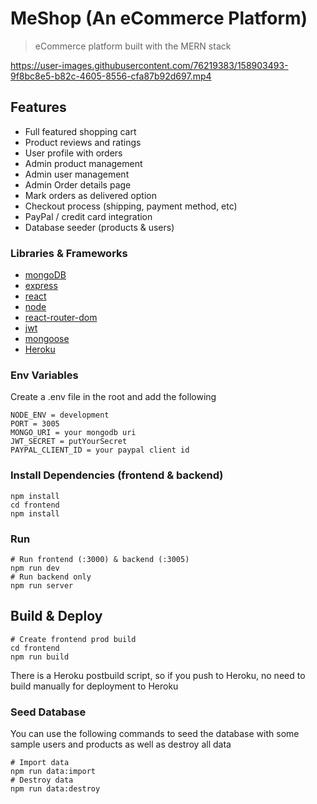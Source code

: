 # MeShop (An eCommerce Platform)

> eCommerce platform built with the MERN stack

https://user-images.githubusercontent.com/76219383/158903493-9f8bc8e5-b82c-4605-8556-cfa87b92d697.mp4

## Features

- Full featured shopping cart
- Product reviews and ratings
- User profile with orders
- Admin product management
- Admin user management
- Admin Order details page
- Mark orders as delivered option
- Checkout process (shipping, payment method, etc)
- PayPal / credit card integration
- Database seeder (products & users)

### Libraries & Frameworks

- [mongoDB](https://www.mongodb.com/)
- [express](https://expressjs.com/)
- [react](https://reactjs.org/)
- [node](https://nodejs.org/en/)
- [react-router-dom](https://reactrouter.com/web/guides/quick-start)
- [jwt](https://jwt.io/)
- [mongoose](http://mongoosejs.com/)
- [Heroku](https://www.heroku.com/)

### Env Variables

Create a .env file in the root and add the following

```
NODE_ENV = development
PORT = 3005
MONGO_URI = your mongodb uri
JWT_SECRET = putYourSecret
PAYPAL_CLIENT_ID = your paypal client id
```

### Install Dependencies (frontend & backend)

```
npm install
cd frontend
npm install
```

### Run

```
# Run frontend (:3000) & backend (:3005)
npm run dev
# Run backend only
npm run server
```

## Build & Deploy

```
# Create frontend prod build
cd frontend
npm run build
```

There is a Heroku postbuild script, so if you push to Heroku, no need to build manually for deployment to Heroku

### Seed Database

You can use the following commands to seed the database with some sample users and products as well as destroy all data

```
# Import data
npm run data:import
# Destroy data
npm run data:destroy
```

